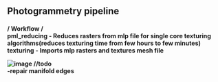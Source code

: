 <h2>Photogrammetry pipeline
 <h4>
/ Workflow / 
<br>
pml_reducing - Reduces rasters from mlp file for single core texturing algorithms(reduces texturing time from few hours to few minutes)
texturing - Imports mlp rasters and textures mesh file

![image](https://user-images.githubusercontent.com/85412627/231765356-aa832175-584f-43b6-80c2-fb6d6942b7a2.png)
//todo
<br>
-repair manifold edges
